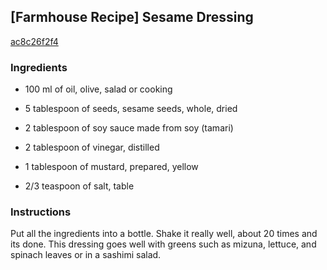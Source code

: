 ## [Farmhouse Recipe] Sesame Dressing

[ac8c26f2f4](https://cookpad.com/us/recipes/155739-farmhouse-recipe-sesame-dressing)

### Ingredients

 - 100 ml of oil, olive, salad or cooking

 - 5 tablespoon of seeds, sesame seeds, whole, dried

 - 2 tablespoon of soy sauce made from soy (tamari)

 - 2 tablespoon of vinegar, distilled

 - 1 tablespoon of mustard, prepared, yellow

 - 2/3 teaspoon of salt, table

### Instructions

Put all the ingredients into a bottle. Shake it really well, about 20 times and its done. This dressing goes well with greens such as mizuna, lettuce, and spinach leaves or in a sashimi salad.